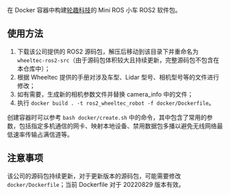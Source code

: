 在 Docker 容器中构建[轮趣科技](https://wheeltec.net/)的 Mini ROS 小车 ROS2 软件包。

## 使用方法

1. 下载该公司提供的 ROS2 源码包，解压后移动到该目录下并重命名为 `wheeltec-ros2-src`（由于源码包体积较大且持续更新，完整源码包不包含在本仓库中）；
2. 根据 Wheeltec 提供的手册对涉及车型、Lidar 型号、相机型号等的文件进行修改；
3. 如有需要，生成新的相机参数文件并替换 camera_info 中的文件；
4. 执行 `docker build . -t ros2_wheeltec_robot -f docker/Dockerfile`。

创建容器时可以参考 `bash docker/create.sh` 中的命令，其中包含了常用的参数，包括指定多机通信的网卡、映射本地设备、禁用数据包多播以避免无线网络最低速率传输占满信道等。

## 注意事项

该公司的源码包持续更新，对于更新版本的源码包，可能需要修改 `docker/Dockerfile`；当前 Dockerfile 对于 20220829 版本有效。
